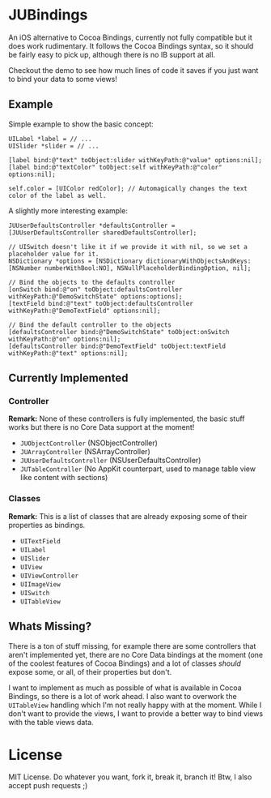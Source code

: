 # JUBindings
An iOS alternative to Cocoa Bindings, currently not fully compatible but it does work rudimentary. It follows the Cocoa Bindings syntax, so it should be fairly easy to pick up, although there is no IB support at all.

Checkout the demo to see how much lines of code it saves if you just want to bind your data to some views!

## Example

Simple example to show the basic concept:

	UILabel *label = // ...
	UISlider *slider = // ...
	
	[label bind:@"text" toObject:slider withKeyPath:@"value" options:nil];
	[label bind:@"textColor" toObject:self withKeyPath:@"color" options:nil];
	
	self.color = [UIColor redColor]; // Automagically changes the text color of the label as well.
	
A slightly more interesting example:

    JUUserDefaultsController *defaultsController = [JUUserDefaultsController sharedDefaultsController];
    
    // UISwitch doesn't like it if we provide it with nil, so we set a placeholder value for it.
    NSDictionary *options = [NSDictionary dictionaryWithObjectsAndKeys:[NSNumber numberWithBool:NO], NSNullPlaceholderBindingOption, nil];
	
	// Bind the objects to the defaults controller
    [onSwitch bind:@"on" toObject:defaultsController withKeyPath:@"DemoSwitchState" options:options];
    [textField bind:@"text" toObject:defaultsController withKeyPath:@"DemoTextField" options:nil];
    
    // Bind the default controller to the objects
    [defaultsController bind:@"DemoSwitchState" toObject:onSwitch withKeyPath:@"on" options:nil];
    [defaultsController bind:@"DemoTextField" toObject:textField withKeyPath:@"text" options:nil];

	
## Currently Implemented
### Controller
**Remark:** None of these controllers is fully implemented, the basic stuff works but there is no Core Data support at the moment!

  * `JUObjectController` (NSObjectController)
  * `JUArrayController` (NSArrayController)
  * `JUUserDefaultsController` (NSUserDefaultsController)
  * `JUTableController` (No AppKit counterpart, used to manage table view like content with sections)
  
### Classes
**Remark:** This is a list of classes that are already exposing some of their properties as bindings. 

  * `UITextField`
  * `UILabel`
  * `UISlider`
  * `UIView`
  * `UIViewController`
  * `UIImageView`
  * `UISwitch`
  * `UITableView`
	
## Whats Missing?
There is a ton of stuff missing, for example there are some controllers that aren't implemented yet, there are no Core Data bindings at the moment (one of the coolest features of Cocoa Bindings) and a lot of classes *should* expose some, or all, of their properties but don't.

I want to implement as much as possible of what is available in Cocoa Bindings, so there is a lot of work ahead. I also want to overwork the `UITableView` handling which I'm not really happy with at the moment. While I don't want to provide the views, I want to provide a better way to bind views with the table views data.

# License
MIT License. Do whatever you want, fork it, break it, branch it! Btw, I also accept push requests ;)